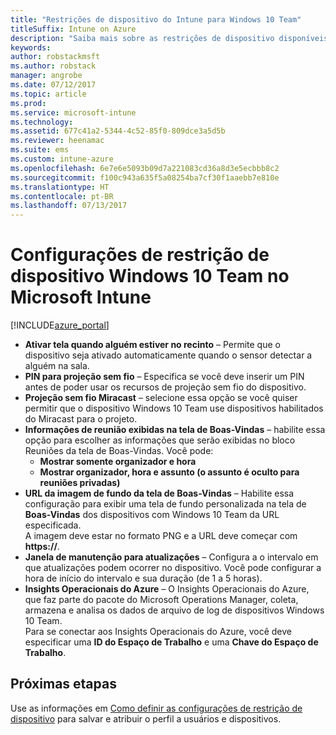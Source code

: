 ```yaml
---
title: "Restrições de dispositivo do Intune para Windows 10 Team"
titleSuffix: Intune on Azure
description: "Saiba mais sobre as restrições de dispositivo disponíveis para dispositivos Windows 10 Team."
keywords: 
author: robstackmsft
ms.author: robstack
manager: angrobe
ms.date: 07/12/2017
ms.topic: article
ms.prod: 
ms.service: microsoft-intune
ms.technology: 
ms.assetid: 677c41a2-5344-4c52-85f0-809dce3a5d5b
ms.reviewer: heenamac
ms.suite: ems
ms.custom: intune-azure
ms.openlocfilehash: 6e7e6e5093b09d7a221083cd36a8d3e5ecbbb8c2
ms.sourcegitcommit: f100c943a635f5a08254ba7cf30f1aaebb7e810e
ms.translationtype: HT
ms.contentlocale: pt-BR
ms.lasthandoff: 07/13/2017
---
```

# <a name="windows-10-team-device-restriction-settings-in-microsoft-intune"></a>Configurações de restrição de dispositivo Windows 10 Team no Microsoft Intune

[!INCLUDE[azure_portal](./includes/azure_portal.md)]

- **Ativar tela quando alguém estiver no recinto** – Permite que o dispositivo seja ativado automaticamente quando o sensor detectar a alguém na sala.
- **PIN para projeção sem fio** – Especifica se você deve inserir um PIN antes de poder usar os recursos de projeção sem fio do dispositivo.
- **Projeção sem fio Miracast** – selecione essa opção se você quiser permitir que o dispositivo Windows 10 Team use dispositivos habilitados do Miracast para o projeto.
- **Informações de reunião exibidas na tela de Boas-Vindas** – habilite essa opção para escolher as informações que serão exibidas no bloco Reuniões da tela de Boas-Vindas. Você pode:
    - **Mostrar somente organizador e hora**
    - **Mostrar organizador, hora e assunto (o assunto é oculto para reuniões privadas)**
- **URL da imagem de fundo da tela de Boas-Vindas** – Habilite essa configuração para exibir uma tela de fundo personalizada na tela de **Boas-Vindas** dos dispositivos com Windows 10 Team da URL especificada.<br>A imagem deve estar no formato PNG e a URL deve começar com **https://**.
- **Janela de manutenção para atualizações** – Configura a o intervalo em que atualizações podem ocorrer no dispositivo. Você pode configurar a hora de início do intervalo e sua duração (de 1 a 5 horas).
- **Insights Operacionais do Azure** – O Insights Operacionais do Azure, que faz parte do pacote do Microsoft Operations Manager, coleta, armazena e analisa os dados de arquivo de log de dispositivos Windows 10 Team.<br>Para se conectar aos Insights Operacionais do Azure, você deve especificar uma **ID do Espaço de Trabalho** e uma **Chave do Espaço de Trabalho**.

## <a name="next-steps"></a>Próximas etapas

Use as informações em [Como definir as configurações de restrição de dispositivo](device-restrictions-configure.md) para salvar e atribuir o perfil a usuários e dispositivos.
